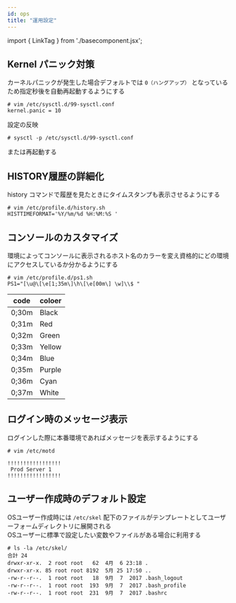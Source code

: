 ```yaml
---
id: ops
title: "運用設定"
---
```

import { LinkTag } from './basecomponent.jsx';

## Kernel パニック対策
カーネルパニックが発生した場合デフォルトでは `0（ハングアップ）` となっているため指定秒後を自動再起動するようにする  

```
# vim /etc/sysctl.d/99-sysctl.conf
kernel.panic = 10
```

設定の反映  

```
# sysctl -p /etc/sysctl.d/99-sysctl.conf
```

または再起動する  


## HISTORY履歴の詳細化
history コマンドで履歴を見たときにタイムスタンプも表示させるようにする  

```
# vim /etc/profile.d/history.sh
HISTTIMEFORMAT='%Y/%m/%d %H:%M:%S '
```

## コンソールのカスタマイズ
環境によってコンソールに表示されるホスト名のカラーを変え資格的にどの環境にアクセスしているか分かるようにする  

```
# vim /etc/profile.d/ps1.sh
PS1="[\u@\[\e[1;35m\]\h\[\e[00m\] \w]\\$ "
```

| code  | coloer |
| ----- | ------ |
| 0;30m | Black  |
| 0;31m | Red    |
| 0;32m | Green  |
| 0;33m | Yellow |
| 0;34m | Blue   |
| 0;35m | Purple |
| 0;36m | Cyan   |
| 0;37m | White  |

## ログイン時のメッセージ表示
ログインした際に本番環境であればメッセージを表示するようにする  

```
# vim /etc/motd

!!!!!!!!!!!!!!!!!
 Prod Server 1
!!!!!!!!!!!!!!!!!

```

## ユーザー作成時のデフォルト設定  
OSユーザー作成時には `/etc/skel` 配下のファイルがテンプレートとしてユーザーフォームディレクトリに展開される  
OSユーザーに標準で設定したい変数やファイルがある場合に利用する  

```
# ls -la /etc/skel/
合計 24
drwxr-xr-x.  2 root root   62  4月  6 23:18 .
drwxr-xr-x. 85 root root 8192  5月 25 17:50 ..
-rw-r--r--.  1 root root   18  9月  7  2017 .bash_logout
-rw-r--r--.  1 root root  193  9月  7  2017 .bash_profile
-rw-r--r--.  1 root root  231  9月  7  2017 .bashrc
```
